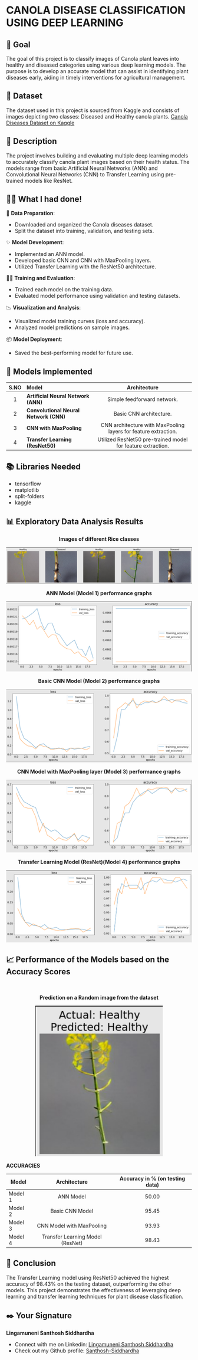 # **CANOLA DISEASE CLASSIFICATION USING DEEP LEARNING**

## 🎯 **Goal**

The goal of this project is to classify images of Canola plant leaves into healthy and diseased categories using various deep learning models. The purpose is to develop an accurate model that can assist in identifying plant diseases early, aiding in timely interventions for agricultural management.

## 🧵 **Dataset**

The dataset used in this project is sourced from Kaggle and consists of images depicting two classes: Diseased and Healthy canola plants.
[Canola Diseases Dataset on Kaggle](https://www.kaggle.com/datasets/gregsvein55/canola-diseases)

## 🧾 **Description**

The project involves building and evaluating multiple deep learning models to accurately classify canola plant images based on their health status. The models range from basic Artificial Neural Networks (ANN) and Convolutional Neural Networks (CNN) to Transfer Learning using pre-trained models like ResNet.

## 👨‍💻 **What I had done!**

📝 **Data Preparation**:

- Downloaded and organized the Canola diseases dataset.
- Split the dataset into training, validation, and testing sets.

✨ **Model Development**:

- Implemented an ANN model.
- Developed basic CNN and CNN with MaxPooling layers.
- Utilized Transfer Learning with the ResNet50 architecture.

🏋️‍♂️ **Training and Evaluation**:

- Trained each model on the training data.
- Evaluated model performance using validation and testing datasets.

📉 **Visualization and Analysis**:

- Visualized model training curves (loss and accuracy).
- Analyzed model predictions on sample images.

📦 **Model Deployment**:

- Saved the best-performing model for future use.

## 🚀 **Models Implemented**

| S.NO | Model | Architecture |
|:-:|:---------------------------------- |:---------------------------:|
| 1 |**Artificial Neural Network (ANN)** | Simple feedforward network. |
| 2 | **Convolutional Neural Network (CNN)** | Basic CNN architecture. |
| 3 | **CNN with MaxPooling** | CNN architecture with MaxPooling layers for feature extraction. |
| 4 | **Transfer Learning (ResNet50)** | Utilized ResNet50 pre-trained model for feature extraction. |

## 📚 **Libraries Needed**

- tensorflow
- matplotlib
- split-folders
- kaggle

## 📊 **Exploratory Data Analysis Results**

<p align="center"> <strong>Images of different Rice classes </strong> </p>
<img src = "../Images/images_from_dataset.png" alt = "Images of different Rice classes"/>

<p align="center"> <strong> ANN Model (Model 1) performance graphs </strong> </p>
<img src = "../Images/model_1_plot.png" alt = "ANN Model (Model 1) performance graphs"/>

<p align="center"> <strong> Basic CNN Model (Model 2) performance graphs </strong> </p>
<img src = "../Images/model_2_plot.png" alt = "ANN Model (Model 1) performance graphs"/>

<p align="center"> <strong> CNN Model with MaxPooling layer (Model 3) performance graphs </strong> </p>
<img src = "../Images/model_3_plot.png" alt = "CNN Model with MaxPooling layer (Model 3) performance graphs"/>

<p align="center"> <strong> Transfer Learning Model (ResNet)(Model 4) performance graphs </strong> </p>
<img src = "../Images/model_4_plot.png" alt = "Transfer Learning Model (ResNet)(Model 4) performance graphs"/>


## 📈 **Performance of the Models based on the Accuracy Scores**

<br>
<p align="center"> <strong> Prediction on a Random image from the dataset </strong> </p> 
<p align="center"><img src = "../Images/prediction.png" alt = "Prediction on a Random image from the dataset"/> </p>


**ACCURACIES**

| Model         | Architecture              | Accuracy in % (on testing data) |
| ------------- |:-------------------------:|:-------------:|
| Model 1       | ANN Model                 |50.00          |
| Model 2       | Basic CNN Model           |95.45          |
| Model 3       | CNN Model with MaxPooling |93.93          |
| Model 4       | Transfer Learning Model (ResNet) |98.43   |



## 📢 **Conclusion**

The Transfer Learning model using ResNet50 achieved the highest accuracy of 98.43% on the testing dataset, outperforming the other models. This project demonstrates the effectiveness of leveraging deep learning and transfer learning techniques for plant disease classification.

## ✒️ **Your Signature**

**Lingamuneni Santhosh Siddhardha**

- Connect with me on Linkedin: [Lingamuneni Santhosh Siddhardha](https://www.linkedin.com/in/santhosh-siddhardha-lingamuneni-94b87b214/)
- Check out my Github profile: [Santhosh-Siddhardha](https://github.com/Santhosh-Siddhardha)
